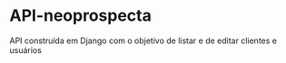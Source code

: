 # API-neoprospecta
API construída em Django com o objetivo de listar e de editar clientes e usuários
